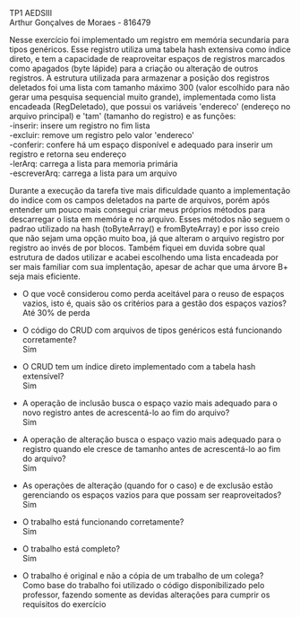 TP1 AEDSIII  
Arthur Gonçalves de Moraes - 816479

Nesse exercício foi implementado um registro em memória secundaria para tipos genéricos. Esse registro utiliza uma tabela hash extensiva como índice direto, e tem a capacidade de reaproveitar espaços de registros marcados como apagados (byte lápide) para a criação ou alteração de outros registros. A estrutura utilizada para armazenar a posição dos registros deletados foi uma lista com tamanho máximo 300 (valor escolhido para não gerar uma pesquisa sequencial muito grande), implementada como lista encadeada (RegDeletado), que possui os variáveis 'endereco' (endereço no arquivo principal) e 'tam' (tamanho do registro) e as funções:  
-inserir: insere um registro no fim lista  
-excluir: remove um registro pelo valor 'endereco'  
-conferir: confere há um espaço disponível e adequado para inserir um registro e retorna seu endereço  
-lerArq: carrega a lista para memoria primária  
-escreverArq: carrega a lista para um arquivo  
  
Durante a execução da tarefa tive mais dificuldade quanto a implementação do indice com os campos deletados na parte de arquivos, porém após entender um pouco mais consegui criar meus próprios métodos para descarregar o lista em memória e no arquivo. Esses métodos não seguem o padrao utilizado na hash (toByteArray() e fromByteArray) e por isso creio que não sejam uma opção muito boa, já que alteram o arquivo registro por registro ao invés de por blocos. Também fiquei em duvida sobre qual estrutura de dados utilizar e acabei escolhendo uma lista encadeada por ser mais familiar com sua implentação, apesar de achar que uma árvore B+ seja mais eficiente.  
  
- O que você considerou como perda aceitável para o reuso de espaços vazios, isto é, quais são os critérios para a gestão dos espaços vazios?  
Até 30% de perda

- O código do CRUD com arquivos de tipos genéricos está funcionando corretamente?  
Sim

- O CRUD tem um índice direto implementado com a tabela hash extensível?  
Sim

- A operação de inclusão busca o espaço vazio mais adequado para o novo registro antes de acrescentá-lo ao fim do arquivo?  
Sim

- A operação de alteração busca o espaço vazio mais adequado para o registro quando ele cresce de tamanho antes de acrescentá-lo ao fim do arquivo?  
Sim

- As operações de alteração (quando for o caso) e de exclusão estão gerenciando os espaços vazios para que possam ser reaproveitados?  
Sim

- O trabalho está funcionando corretamente?  
Sim

- O trabalho está completo?  
Sim

- O trabalho é original e não a cópia de um trabalho de um colega?  
Como base do trabalho foi utilizado o código disponibilizado pelo professor, fazendo somente as devidas alterações para cumprir os requisitos do exercício
